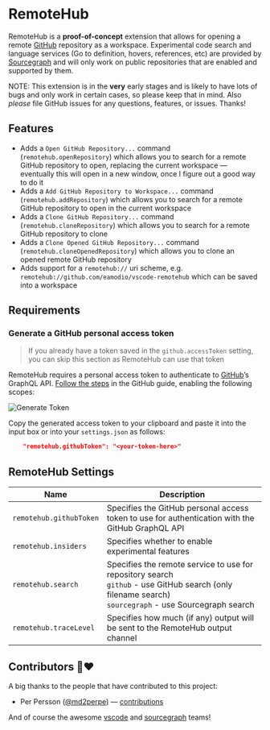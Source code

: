 # RemoteHub

RemoteHub is a **proof-of-concept** extension that allows for opening a remote [GitHub](https://github.com) repository as a workspace. Experimental code search and language services (Go to definition, hovers, references, etc) are provided by [Sourcegraph](https://sourcegraph.com) and will only work on public repositories that are enabled and supported by them.

NOTE: This extension is in the **very** early stages and is likely to have lots of bugs and only work in certain cases, so please keep that in mind. Also _please_ file GitHub issues for any questions, features, or issues. Thanks!

## Features

- Adds a `Open GitHub Repository...` command (`remotehub.openRepository`) which allows you to search for a remote GitHub repository to open, replacing the current workspace &mdash; eventually this will open in a new window, once I figure out a good way to do it
- Adds a `Add GitHub Repository to Workspace...` command (`remotehub.addRepository`) which allows you to search for a remote GitHub repository to open in the current workspace
- Adds a `Clone GitHub Repository...` command (`remotehub.cloneRepository`) which allows you to search for a remote GitHub repository to clone
- Adds a `Clone Opened GitHub Repository...` command (`remotehub.cloneOpenedRepository`) which allows you to clone an opened remote GitHub repository
- Adds support for a `remotehub://` uri scheme, e.g. `remotehub://github.com/eamodio/vscode-remotehub` which can be saved into a workspace

## Requirements

### Generate a GitHub personal access token

> If you already have a token saved in the `github.accessToken` setting, you can skip this section as RemoteHub can use that token

RemoteHub requires a personal access token to authenticate to [GitHub](https://github.com)’s GraphQL API. [Follow the steps](https://help.github.com/articles/creating-an-access-token-for-command-line-use/) in the GitHub guide, enabling the following scopes:

![Generate Token](https://raw.githubusercontent.com/eamodio/vscode-remotehub/master/images/generate-token.png)

Copy the generated access token to your clipboard and paste it into the input box or into your `settings.json` as follows:

```json
    "remotehub.githubToken": "<your-token-here>"
```

## RemoteHub Settings

| Name                    | Description                                                                                                                                                    |
| ----------------------- | -------------------------------------------------------------------------------------------------------------------------------------------------------------- |
| `remotehub.githubToken` | Specifies the GitHub personal access token to use for authentication with the GitHub GraphQL API                                                               |
| `remotehub.insiders`    | Specifies whether to enable experimental features                                                                                                              |
| `remotehub.search`      | Specifies the remote service to use for repository search<br />`github` - use GitHub search (only filename search)<br />`sourcegraph` - use Sourcegraph search |
| `remotehub.traceLevel`  | Specifies how much (if any) output will be sent to the RemoteHub output channel                                                                                |

## Contributors 🙏&#x2764;

A big thanks to the people that have contributed to this project:

- Per Persson ([@md2perpe](https://github.com/md2perpe)) &mdash; [contributions](https://github.com/eamodio/vscode-remotehub/commits?author=md2perpe)

And of course the awesome [vscode](https://github.com/Microsoft/vscode/graphs/contributors) and [sourcegraph](https://github.com/orgs/sourcegraph/people) teams!
